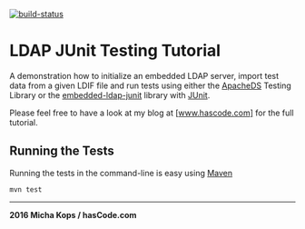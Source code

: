 [![build-status](https://pipelines-badges-service.useast.staging.atlassian.io/badge/hascode/ldap-junit-testing-tutorial.svg)](https://bitbucket.org/hascode/ldap-junit-testing-tutorial/addon/pipelines/home)

# LDAP JUnit Testing Tutorial

A demonstration how to initialize an embedded LDAP server, import test data from a given LDIF file and run tests using either the [ApacheDS] Testing Library or the [embedded-ldap-junit] library with [JUnit].

Please feel free to have a look at my blog at [www.hascode.com] for the full tutorial.

## Running the Tests

Running the tests in the command-line is easy using [Maven]

```
mvn test
```

---------

**2016 Micha Kops / hasCode.com**

   [www.hascode.com]:http://www.hascode.com/
   [ApacheDS]:https://github.com/andsel/moquette
   [embedded-ldap-junit]:https://eclipse.org/paho/clients/java/
   [JUnit]:http://junit.org/
   [Maven]:http://maven.apache.org/
   
